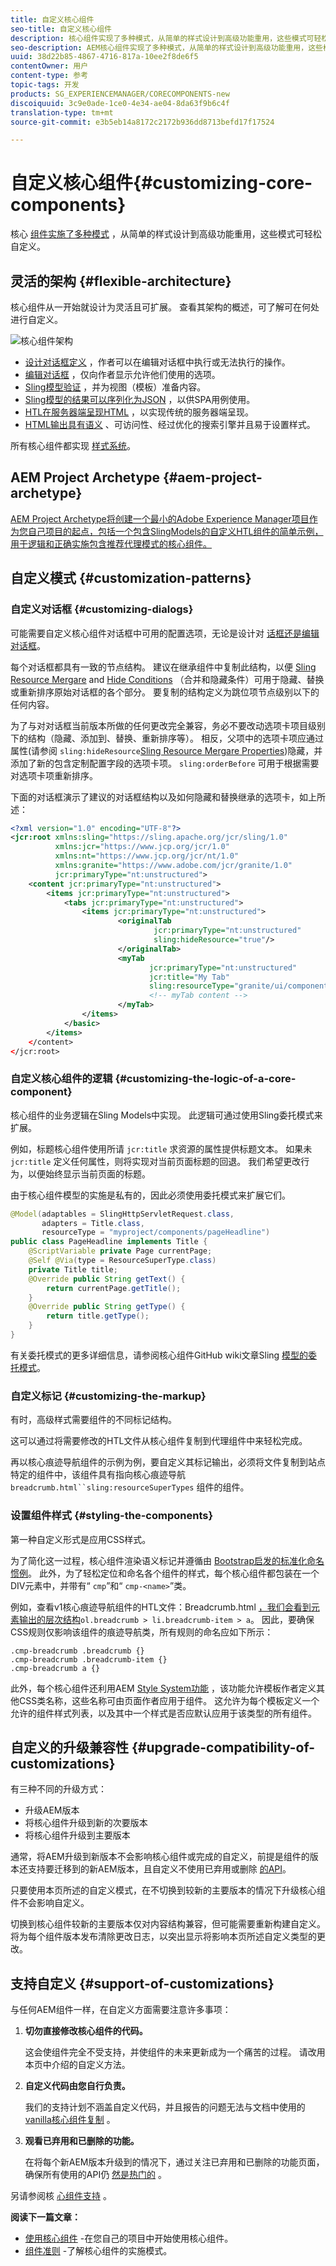 ```yaml
---
title: 自定义核心组件
seo-title: 自定义核心组件
description: 核心组件实现了多种模式，从简单的样式设计到高级功能重用，这些模式可轻松实现自定义。
seo-description: AEM核心组件实现了多种模式，从简单的样式设计到高级功能重用，这些模式都允许轻松自定义。
uuid: 38d22b85-4867-4716-817a-10ee2f8de6f5
contentOwner: 用户
content-type: 参考
topic-tags: 开发
products: SG_EXPERIENCEMANAGER/CORECOMPONENTS-new
discoiquuid: 3c9e0ade-1ce0-4e34-ae04-8da63f9b6c4f
translation-type: tm+mt
source-git-commit: e3b5eb14a8172c2172b936dd8713befd17f17524

---
```



# 自定义核心组件{#customizing-core-components}

核心 [组件实施了多种模式](developing.md) ，从简单的样式设计到高级功能重用，这些模式可轻松自定义。

## 灵活的架构 {#flexible-architecture}

核心组件从一开始就设计为灵活且可扩展。 查看其架构的概述，可了解可在何处进行自定义。

![核心组件架构](assets/screen_shot_2018-12-07at093742.png)

* [设计对话框定义](authoring.md#edit-and-design-dialogs) ，作者可以在编辑对话框中执行或无法执行的操作。
* [编辑对话框](authoring.md#edit-and-design-dialogs) ，仅向作者显示允许他们使用的选项。
* [Sling模型验证](#customizing-the-logic-of-a-core-component) ，并为视图（模板）准备内容。
* [Sling模型的结果可以序列化为JSON](#customizing-the-logic-of-a-core-component) ，以供SPA用例使用。
* [HTL在服务器端呈现HTML](#customizing-the-markup) ，以实现传统的服务器端呈现。
* [HTML输出具有语义](#customizing-the-markup) 、可访问性、经过优化的搜索引擎并且易于设置样式。

所有核心组件都实现 [样式系统](customizing.md)。

## AEM Project Archetype {#aem-project-archetype}

[AEM Project Archetype将创建一个最小的Adobe Experience Manager项目作为您自己项目的起点，包括一个包含SlingModels的自定义HTL组件的简单示例，用于逻辑和正确实施包含推荐代理模式的核心组件。](archetype.md)

## 自定义模式 {#customization-patterns}

### 自定义对话框 {#customizing-dialogs}

可能需要自定义核心组件对话框中可用的配置选项，无论是设计对 [话框还是编辑对话框](authoring.md)。

每个对话框都具有一致的节点结构。 建议在继承组件中复制此结构，以便 [Sling Resource Mergare](https://helpx.adobe.com/experience-manager/6-4/sites/developing/using/sling-resource-merger.html) and [Hide Conditions](https://helpx.adobe.com/experience-manager/6-5/sites/developing/using/hide-conditions.html) （合并和隐藏条件）可用于隐藏、替换或重新排序原始对话框的各个部分。 要复制的结构定义为跳位项节点级别以下的任何内容。

为了与对对话框当前版本所做的任何更改完全兼容，务必不要改动选项卡项目级别下的结构（隐藏、添加到、替换、重新排序等）。 相反，父项中的选项卡项应通过属性(请参阅 `sling:hideResource`[Sling Resource Mergare Properties](https://helpx.adobe.com/experience-manager/6-5/sites/developing/using/sling-resource-merger.html))隐藏，并添加了新的包含定制配置字段的选项卡项。 `sling:orderBefore` 可用于根据需要对选项卡项重新排序。

下面的对话框演示了建议的对话框结构以及如何隐藏和替换继承的选项卡，如上所述：

```xml
<?xml version="1.0" encoding="UTF-8"?>
<jcr:root xmlns:sling="https://sling.apache.org/jcr/sling/1.0"
          xmlns:jcr="https://www.jcp.org/jcr/1.0"
          xmlns:nt="https://www.jcp.org/jcr/nt/1.0"
          xmlns:granite="https://www.adobe.com/jcr/granite/1.0"
          jcr:primaryType="nt:unstructured">
    <content jcr:primaryType="nt:unstructured">
        <items jcr:primaryType="nt:unstructured">
            <tabs jcr:primaryType="nt:unstructured">
                <items jcr:primaryType="nt:unstructured">
                        <originalTab
                                jcr:primaryType="nt:unstructured"
                                sling:hideResource="true"/>
                        </originalTab>
                        <myTab
                               jcr:primaryType="nt:unstructured"
                               jcr:title="My Tab"
                               sling:resourceType="granite/ui/components/coral/foundation/container"/>
                               <!-- myTab content -->
                        </myTab>
                </items>
            </basic>
        </items>
    </content>
</jcr:root>
```

### 自定义核心组件的逻辑 {#customizing-the-logic-of-a-core-component}

核心组件的业务逻辑在Sling Models中实现。 此逻辑可通过使用Sling委托模式来扩展。

例如，标题核心组件使用所请 `jcr:title` 求资源的属性提供标题文本。 如果未 `jcr:title` 定义任何属性，则将实现对当前页面标题的回退。 我们希望更改行为，以便始终显示当前页面的标题。

由于核心组件模型的实施是私有的，因此必须使用委托模式来扩展它们。

```java
@Model(adaptables = SlingHttpServletRequest.class,
       adapters = Title.class,
       resourceType = "myproject/components/pageHeadline")
public class PageHeadline implements Title {
    @ScriptVariable private Page currentPage;
    @Self @Via(type = ResourceSuperType.class)
    private Title title;
    @Override public String getText() {
        return currentPage.getTitle();
    }
    @Override public String getType() {
        return title.getType();
    }
}
```

有关委托模式的更多详细信息，请参阅核心组件GitHub wiki文章Sling [模型的委托模式](https://github.com/adobe/aem-core-wcm-components/wiki/Delegation-Pattern-for-Sling-Models)。

### 自定义标记 {#customizing-the-markup}

有时，高级样式需要组件的不同标记结构。

这可以通过将需要修改的HTL文件从核心组件复制到代理组件中来轻松完成。

再以核心痕迹导航组件的示例为例，要自定义其标记输出，必须将文件复制到站点特定的组件中，该组件具有指向核心痕迹导航 `breadcrumb.html``sling:resourceSuperTypes` 组件的组件。

### 设置组件样式 {#styling-the-components}

第一种自定义形式是应用CSS样式。

为了简化这一过程，核心组件渲染语义标记并遵循由 [Bootstrap启发的标准化命名惯例](https://getbootstrap.com/)。 此外，为了轻松定位和命名各个组件的样式，每个核心组件都包装在一个DIV元素中，并带有“ `cmp`”和“ `cmp-<name>`”类。

例如，查看v1核心痕迹导航组件的HTL文件：Breadcrumb.html [，我们会看到元素输出的层次结构](https://github.com/adobe/aem-core-wcm-components/blob/master/content/src/content/jcr_root/apps/core/wcm/components/breadcrumb/v2/breadcrumb/breadcrumb.html)`ol.breadcrumb > li.breadcrumb-item > a`。 因此，要确保CSS规则仅影响该组件的痕迹导航类，所有规则的命名应如下所示：

```shell
.cmp-breadcrumb .breadcrumb {}  
.cmp-breadcrumb .breadcrumb-item {}  
.cmp-breadcrumb a {}
```

此外，每个核心组件还利用AEM [Style System功能](https://helpx.adobe.com/experience-manager/6-5/sites/authoring/using/style-system.html) ，该功能允许模板作者定义其他CSS类名称，这些名称可由页面作者应用于组件。 这允许为每个模板定义一个允许的组件样式列表，以及其中一个样式是否应默认应用于该类型的所有组件。

## 自定义的升级兼容性 {#upgrade-compatibility-of-customizations}

有三种不同的升级方式：

* 升级AEM版本
* 将核心组件升级到新的次要版本
* 将核心组件升级到主要版本

通常，将AEM升级到新版本不会影响核心组件或完成的自定义，前提是组件的版本还支持要迁移到的新AEM版本，且自定义不使用已弃用或删除 [的API](https://helpx.adobe.com/experience-manager/6-5/release-notes/deprecated-removed-features.html)。

只要使用本页所述的自定义模式，在不切换到较新的主要版本的情况下升级核心组件不会影响自定义。

切换到核心组件较新的主要版本仅对内容结构兼容，但可能需要重新构建自定义。 将为每个组件版本发布清除更改日志，以突出显示将影响本页所述自定义类型的更改。

## 支持自定义 {#support-of-customizations}

与任何AEM组件一样，在自定义方面需要注意许多事项：

1. **切勿直接修改核心组件的代码。**

   这会使组件完全不受支持，并使组件的未来更新成为一个痛苦的过程。 请改用本页中介绍的自定义方法。

1. **自定义代码由您自行负责。**

   我们的支持计划不涵盖自定义代码，并且报告的问题无法与文档中使用的 [vanilla核心组件复制](using.md) 。

1. **观看已弃用和已删除的功能。**

   在将每个新AEM版本升级到的情况下，通过关注已弃用和已删除的功能页面，确保所有使用的API仍 [然是热门的](https://helpx.adobe.com/experience-manager/6-5/release-notes/deprecated-removed-features.html) 。

另请参阅核 [心组件支持](developing.md#core-component-support) 。

**阅读下一篇文章：**

* [使用核心组件](using.md) -在您自己的项目中开始使用核心组件。
* [组件准则](guidelines.md) -了解核心组件的实施模式。
